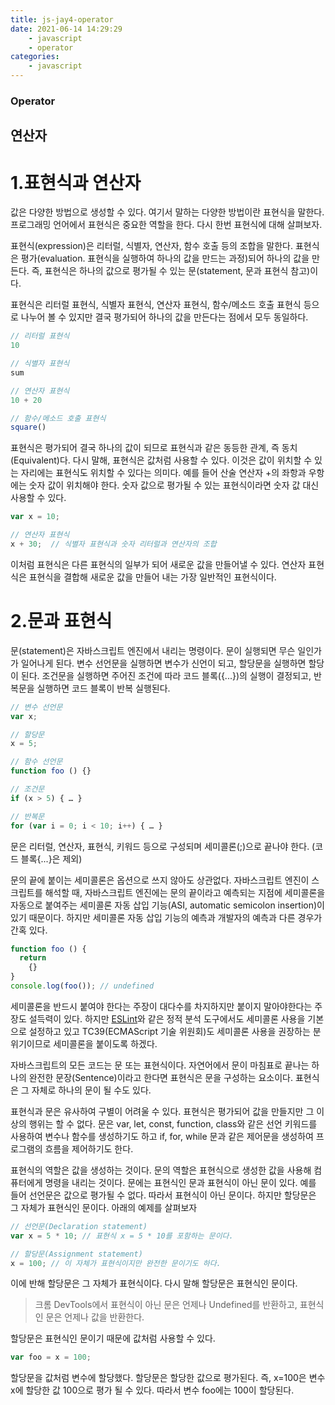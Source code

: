 ```yaml
---
title: js-jay4-operator
date: 2021-06-14 14:29:29
    - javascript 
    - operator
categories: 
    - javascript
---
```


### Operator
## 연산자
# 1.표현식과 연산자
값은 다양한 방법으로 생성할 수 있다. 여기서 말하는 다양한 방법이란 표현식을 말한다. 프로그래밍 언어에서 표현식은 중요한 역할을 한다. 다시 한번 표현식에 대해 살펴보자. 

표현식(expression)은 리터럴, 식별자, 연산자, 함수 호출 등의 조합을 말한다. 표현식은 평가(evaluation. 표현식을 실행하여 하나의 값을 만드는 과정)되어 하나의 값을 만든다. 즉, 표현식은 하나의 값으로 평가될 수 있는 문(statement, 문과 표현식 참고)이다. 

표현식은 리터럴 표현식, 식별자 표현식, 연산자 표현식, 함수/메소드 호출 표현식 등으로 나누어 볼 수 있지만 결국 평가되어 하나의 값을 만든다는 점에서 모두 동일하다. 

``` javascript
// 리터럴 표현식
10

// 식별자 표현식
sum

// 연산자 표현식
10 + 20

// 함수/메소드 호출 표현식
square()
```

표현식은 평가되어 결국 하나의 값이 되므로 표현식과 같은 동등한 관계, 즉 동치(Equivalent)다. 다시 말해, 표현식은 값처럼 사용할 수 있다. 이것은 값이 위치할 수 있는 자리에는 표현식도 위치할 수 있다는 의미다. 예를 들어 산술 연산자 +의 좌항과 우항에는 숫자 값이 위치해야 한다. 숫자 값으로 평가될 수 있는 표현식이라면 숫자 값 대신 사용할 수 있다.

``` javascript
var x = 10;

// 연산자 표현식
x + 30;  // 식별자 표현식과 숫자 리터럴과 연산자의 조합
```

이처럼 표현식은 다른 표현식의 일부가 되어 새로운 값을 만들어낼 수 있다. 연산자 표현식은 표현식을 결합해 새로운 값을 만들어 내는 가장 일반적인 표현식이다.

# 2.문과 표현식
문(statement)은 자바스크립트 엔진에서 내리는 명령이다. 문이 실행되면 무슨 일인가가 일어나게 된다. 변수 선언문을 실행하면 변수가 신언이 되고, 할당문을 실행하면 할당이 된다. 조건문을 실행하면 주어진 조건에 따라 코드 블록({...})의 실행이 결정되고, 반복문을 실행하면 코드 블록이 반복 실행된다. 

``` javascript
// 변수 선언문
var x;

// 할당문
x = 5;

// 함수 선언문
function foo () {}

// 조건문
if (x > 5) { … }

// 반복문
for (var i = 0; i < 10; i++) { … }
```

문은 리터럴, 연산자, 표현식, 키워드 등으로 구성되며 세미콜론(;)으로 끝나야 한다. (코드 블록{...}은 제외)

문의 끝에 붙이는 세미콜론은 옵션으로 쓰지 않아도 상관없다. 자바스크립트 엔진이 스크립트를 해석할 때, 자바스크립트 엔진에는 문의 끝이라고 예측되는 지점에 세미콜론을 자동으로 붙여주는 세미콜론 자동 삽입 기능(ASI, automatic semicolon insertion)이 있기 때문이다. 하지만 세미콜론 자동 삽입 기능의 예측과 개발자의 예측과 다른 경우가 간혹 있다.

``` javascript
function foo () {
  return
    {}
}
console.log(foo()); // undefined
```

세미콜론을 반드시 붙여야 한다는 주장이 대다수를 차지하지만 붙이지 말아야한다는 주장도 설득력이 있다. 하지만 [ESLint](https://eslint.org/)와 같은 정적 분석 도구에서도 세미콜론 사용을 기본으로 설정하고 있고 TC39(ECMAScript 기술 위원회)도 세미콜론 사용을 권장하는 분위기이므로 세미콜론을 붙이도록 하겠다. 

자바스크립트의 모든 코드는 문 또는 표현식이다. 자연어에서 문이 마침표로 끝나는 하나의 완전한 문장(Sentence)이라고 한다면 표현식은 문을 구성하는 요소이다. 표현식은 그 자체로 하나의 문이 될 수도 있다. 

표현식과 문은 유사하여 구별이 어려울 수 있다. 표현식은 평가되어 값을 만들지만 그 이상의 행위는 할 수 없다. 문은 var, let, const, function, class와 같은 선언 키워드를 사용하여 변수나 함수를 생성하기도 하고 if, for, while 문과 같은 제어문을 생성하여 프로그램의 흐름을 제어하기도 한다. 

표현식의 역할은 값을 생성하는 것이다. 문의 역할은 표현식으로 생성한 값을 사용해 컴퓨터에게 명령을 내리는 것이다. 문에는 표현식인 문과 표현식이 아닌 문이 있다. 예를 들어 선언문은 값으로 평가될 수 없다. 따라서 표현식이 아닌 문이다. 하지만 할당문은 그 자체가 표현식인 문이다. 아래의 예제를 살펴보자 

``` javascript
// 선언문(Declaration statement)
var x = 5 * 10; // 표현식 x = 5 * 10를 포함하는 문이다.

// 할당문(Assignment statement)
x = 100; // 이 자체가 표현식이지만 완전한 문이기도 하다.
```

이에 반해 할당문은 그 자체가 표현식이다. 다시 말해 할당문은 표현식인 문이다. 
> 크롬 DevTools에서 표현식이 아닌 문은 언제나 Undefined를 반환하고, 표현식인 문은 언제나 값을 반환한다. 

할당문은 표현식인 문이기 때문에 값처럼 사용할 수 있다. 

``` javascript
var foo = x = 100;
```

할당문을 값처럼 변수에 할당했다. 할당문은 할당한 값으로 평가된다. 즉, x=100은 변수 x에 할당한 값 100으로 평가 될 수 있다. 따라서 변수 foo에는 100이 할당된다.